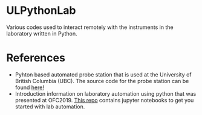 # ULPythonLab
Various codes used to interact remotely with the instruments in the laboratory written in Python.

# References

* Pyhton based automated probe station that is used at the University of British Columbia (UBC). The source code for the probe station can be found [here!](https://github.com/lukasc-ubc/pyOptomip)  
* Introduction information on laboratory automation using python that was presented at OFC2019. [This repo](https://gitlab.com/python4photonics/ofcshortcourse) contains jupyter notebooks to get you started with lab automation.
